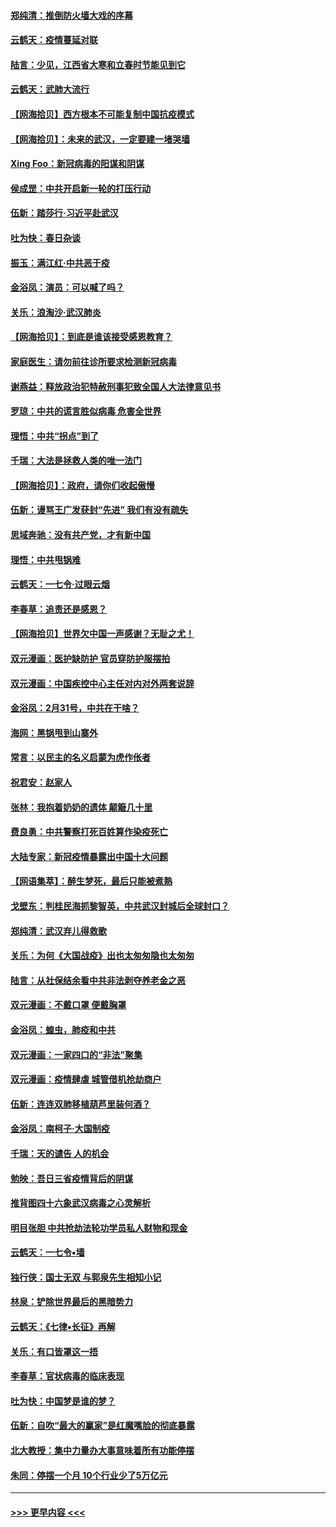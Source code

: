 #### [郑纯清：推倒防火墙大戏的序幕](../pages/nsc993/n11940838.md?t=03150831) 
#### [云鹤天：疫情蔓延对联](../pages/nsc993/n11940579.md?t=03150831) 
#### [陆言：少见，江西省大寒和立春时节能见到它](../pages/nsc993/n11939983.md?t=03150831) 
#### [云鹤天：武肺大流行](../pages/nsc993/n11939902.md?t=03150831) 
#### [【网海拾贝】西方根本不可能复制中国抗疫模式](../pages/nsc993/n11939725.md?t=03150831) 
#### [【网海拾贝】：未来的武汉，一定要建一堵哭墙](../pages/nsc993/n11938684.md?t=03150831) 
#### [Xing Foo：新冠病毒的阳谋和阴谋](../pages/nsc993/n11936086.md?t=03150831) 
#### [侯成罡：中共开启新一轮的打压行动](../pages/nsc993/n11935730.md?t=03150831) 
#### [伍新：踏莎行‧习近平赴武汉](../pages/nsc993/n11935157.md?t=03150831) 
#### [吐为快：春日杂谈](../pages/nsc993/n11934776.md?t=03150831) 
#### [振玉：满江红‧中共恶于疫](../pages/nsc993/n11934647.md?t=03150831) 
#### [金浴凤：演员：可以喊了吗？](../pages/nsc993/n11934602.md?t=03150831) 
#### [关乐：浪淘沙·武汉肺炎](../pages/nsc993/n11931792.md?t=03150831) 
#### [【网海拾贝】：到底是谁该接受感恩教育？](../pages/nsc993/n11931552.md?t=03150831) 
#### [家庭医生：请勿前往诊所要求检测新冠病毒](../pages/nsc993/n11929190.md?t=03150831) 
#### [谢燕益：释放政治犯特赦刑事犯致全国人大法律意见书](../pages/nsc993/n11928978.md?t=03150831) 
#### [罗琼：中共的谎言胜似病毒 危害全世界](../pages/nsc993/n11922636.md?t=03150831) 
#### [理悟：中共“拐点”到了](../pages/nsc993/n11928496.md?t=03150831) 
#### [千瑞：大法是拯救人类的唯一法门](../pages/nsc993/n11927637.md?t=03150831) 
#### [【网海拾贝】：政府，请你们收起傲慢](../pages/nsc993/n11926932.md?t=03150831) 
#### [伍新：谩骂王广发获封“先进” 我们有没有疏失](../pages/nsc993/n11926101.md?t=03150831) 
#### [思域奔驰：没有共产党，才有新中国](../pages/nsc993/n11926058.md?t=03150831) 
#### [理悟：中共甩锅难](../pages/nsc993/n11925355.md?t=03150831) 
#### [云鹤天：一七令·过眼云烟](../pages/nsc993/n11925284.md?t=03150831) 
#### [李春草：追责还是感恩？](../pages/nsc993/n11925274.md?t=03150831) 
#### [【网海拾贝】世界欠中国一声感谢？无耻之尤！](../pages/nsc993/n11925239.md?t=03150831) 
#### [双元漫画：医护缺防护 官员穿防护服摆拍](../pages/nsc993/n11923899.md?t=03150831) 
#### [双元漫画：中国疾控中心主任对内对外两套说辞](../pages/nsc993/n11921994.md?t=03150831) 
#### [金浴凤：2月31号，中共在干啥？](../pages/nsc993/n11922706.md?t=03150831) 
#### [海网：黑锅甩到山寨外](../pages/nsc993/n11922688.md?t=03150831) 
#### [常言：以民主的名义启蒙为虎作伥者](../pages/nsc993/n11922217.md?t=03150831) 
#### [祝君安：赵家人](../pages/nsc993/n11922209.md?t=03150831) 
#### [张林：我抱着奶奶的遗体 颠簸几十里](../pages/nsc993/n11920945.md?t=03150831) 
#### [费良勇：中共警察打死百姓算作染疫死亡](../pages/nsc993/n11919264.md?t=03150831) 
#### [大陆专家：新冠疫情暴露出中国十大问题](../pages/nsc993/n11919187.md?t=03150831) 
#### [【网语集萃】：醉生梦死，最后只能被煮熟](../pages/nsc993/n11918994.md?t=03150831) 
#### [戈壁东：判桂民海抓黎智英，中共武汉封城后全球封口？](../pages/nsc993/n11917982.md?t=03150831) 
#### [郑纯清：武汉弃儿得救歌](../pages/nsc993/n11917881.md?t=03150831) 
#### [关乐：为何《大国战疫》出也太匆匆隐也太匆匆](../pages/nsc993/n11917792.md?t=03150831) 
#### [陆言：从社保结余看中共非法剥夺养老金之恶](../pages/nsc993/n11917084.md?t=03150831) 
#### [双元漫画：不戴口罩 便戴胸罩](../pages/nsc993/n11916447.md?t=03150831) 
#### [金浴凤：蝗虫，肺疫和中共](../pages/nsc993/n11916904.md?t=03150831) 
#### [双元漫画：一家四口的“非法”聚集](../pages/nsc993/n11916378.md?t=03150831) 
#### [双元漫画：疫情肆虐 城管借机抢劫商户](../pages/nsc993/n11916310.md?t=03150831) 
#### [伍新：连连双肺移植葫芦里装何酒？](../pages/nsc993/n11913667.md?t=03150831) 
#### [金浴凤：南柯子·大国制疫](../pages/nsc993/n11913657.md?t=03150831) 
#### [千瑞：天的谴告  人的机会](../pages/nsc993/n11913309.md?t=03150831) 
#### [勉映：吾日三省疫情背后的阴谋](../pages/nsc993/n11913079.md?t=03150831) 
#### [推背图四十六象武汉病毒之心灵解析](../pages/nsc993/n11911761.md?t=03150831) 
#### [明目张胆 中共抢劫法轮功学员私人财物和现金](../pages/nsc993/n11910262.md?t=03150831) 
#### [云鹤天：一七令▪墙](../pages/nsc993/n11910627.md?t=03150831) 
#### [独行侠：国士无双 与郭泉先生相知小记](../pages/nsc993/n11910613.md?t=03150831) 
#### [林泉：铲除世界最后的黑暗势力](../pages/nsc993/n11909320.md?t=03150831) 
#### [云鹤天：《七律▪长征》再解](../pages/nsc993/n11909327.md?t=03150831) 
#### [关乐：有口皆罩这一捂](../pages/nsc993/n11908393.md?t=03150831) 
#### [李春草：官状病毒的临床表现](../pages/nsc993/n11908339.md?t=03150831) 
#### [吐为快：中国梦是谁的梦？](../pages/nsc993/n11906564.md?t=03150831) 
#### [伍新：自吹“最大的赢家”是红魔嘴脸的彻底暴露](../pages/nsc993/n11906407.md?t=03150831) 
#### [北大教授：集中力量办大事意味着所有功能停摆](../pages/nsc993/n11904800.md?t=03150831) 
#### [朱同：停摆一个月 10个行业少了5万亿元](../pages/nsc993/n11904498.md?t=03150831) 

----
#### [ >>> 更早内容 <<< ](../indexes/nsc993-earlier.md)
